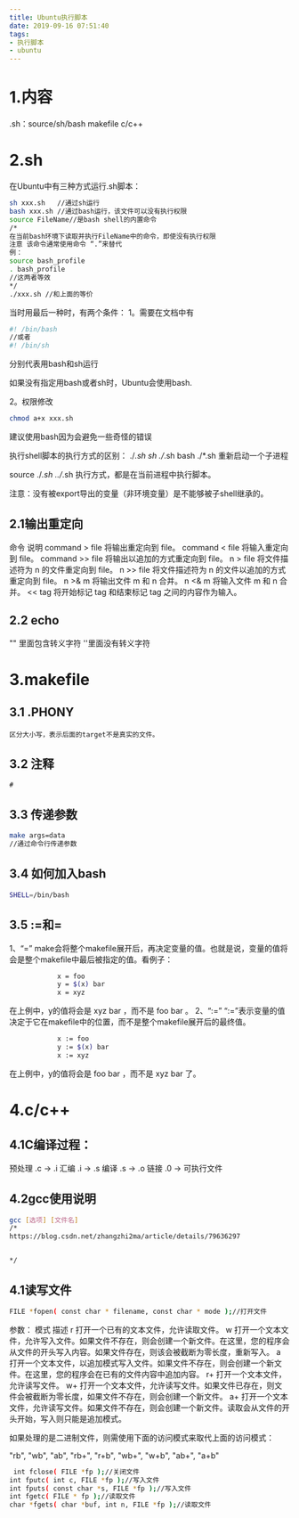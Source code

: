 ```yaml
---
title: Ubuntu执行脚本
date: 2019-09-16 07:51:40
tags: 
- 执行脚本
- ubuntu
---
```

# 1.内容
.sh：source/sh/bash
makefile
c/c++
# 2.sh
在Ubuntu中有三种方式运行.sh脚本：
```bash
sh xxx.sh	//通过sh运行
bash xxx.sh //通过bash运行，该文件可以没有执行权限
source FileName//是bash shell的内置命令
/*
在当前bash环境下读取并执行FileName中的命令，即使没有执行权限
注意 该命令通常使用命令 “.”来替代
例：
source bash_profile
. bash_profile
//这两者等效
*/
./xxx.sh //和上面的等价
```
当时用最后一种时，有两个条件：
1。需要在文档中有
```bash
#! /bin/bash	
//或者
#! /bin/sh
```
分别代表用bash和sh运行

如果没有指定用bash或者sh时，Ubuntu会使用bash.

2。权限修改
```bash
chmod a+x xxx.sh
```
建议使用bash因为会避免一些奇怪的错误

执行shell脚本的执行方式的区别：
./*.sh sh ./*.sh bash ./*.sh 重新启动一个子进程

source ./*.sh ../*.sh 执行方式，都是在当前进程中执行脚本。

注意：没有被export导出的变量（非环境变量）是不能够被子shell继承的。

## 2.1输出重定向
命令		说明
command > file	将输出重定向到 file。
command < file	将输入重定向到 file。
command >> file	将输出以追加的方式重定向到 file。
n > file	将文件描述符为 n 的文件重定向到 file。
n >> file	将文件描述符为 n 的文件以追加的方式重定向到 file。
n >& m		将输出文件 m 和 n 合并。
n <& m		将输入文件 m 和 n 合并。
<< tag		将开始标记 tag 和结束标记 tag 之间的内容作为输入。

## 2.2 echo
"" 里面包含转义字符
''里面没有转义字符

# 3.makefile
## 3.1 .PHONY 
	区分大小写，表示后面的target不是真实的文件。
## 3.2 注释
	#
## 3.3 传递参数
```bash
make args=data
//通过命令行传递参数
```
## 3.4 如何加入bash
```bash
SHELL=/bin/bash
```

## 3.5 :=和=
1、“=”
	make会将整个makefile展开后，再决定变量的值。也就是说，变量的值将会是整个makefile中最后被指定的值。看例子：
```bash
            x = foo
            y = $(x) bar
            x = xyz
```
在上例中，y的值将会是 xyz bar ，而不是 foo bar 。
2、“:=”
	“:=”表示变量的值决定于它在makefile中的位置，而不是整个makefile展开后的最终值。
```bash
            x := foo
            y := $(x) bar
            x := xyz
```
在上例中，y的值将会是 foo bar ，而不是 xyz bar 了。


# 4.c/c++

## 4.1C编译过程：
预处理 .c -> .i
汇编    .i -> .s
编译    .s -> .o
链接    .0 -> 可执行文件

## 4.2gcc使用说明
```bash
gcc [选项] [文件名]
/*
https://blog.csdn.net/zhangzhi2ma/article/details/79636297


*/
```

## 4.1读写文件
```bash
FILE *fopen( const char * filename, const char * mode );//打开文件
```
参数：
模式	描述
r	打开一个已有的文本文件，允许读取文件。
w	打开一个文本文件，允许写入文件。如果文件不存在，则会创建一个新文件。在这里，您的程序会从文件的开头写入内容。如果文件存在，则该会被截断为零长度，重新写入。
a	打开一个文本文件，以追加模式写入文件。如果文件不存在，则会创建一个新文件。在这里，您的程序会在已有的文件内容中追加内容。
r+	打开一个文本文件，允许读写文件。
w+	打开一个文本文件，允许读写文件。如果文件已存在，则文件会被截断为零长度，如果文件不存在，则会创建一个新文件。
a+	打开一个文本文件，允许读写文件。如果文件不存在，则会创建一个新文件。读取会从文件的开头开始，写入则只能是追加模式。

如果处理的是二进制文件，则需使用下面的访问模式来取代上面的访问模式：

"rb", "wb", "ab", "rb+", "r+b", "wb+", "w+b", "ab+", "a+b"

```bash
 int fclose( FILE *fp );//关闭文件
int fputc( int c, FILE *fp );//写入文件
int fputs( const char *s, FILE *fp );//写入文件
int fgetc( FILE * fp );//读取文件
char *fgets( char *buf, int n, FILE *fp );//读取文件
```
